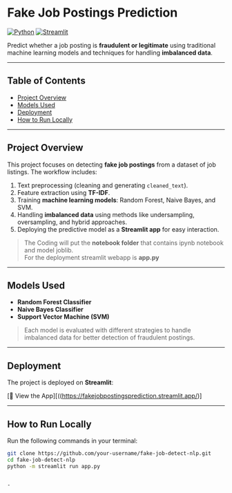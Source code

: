# Fake Job Postings Prediction

[![Python](https://img.shields.io/badge/Python-3.10-blue.svg)](https://www.python.org/)
[![Streamlit](https://img.shields.io/badge/Streamlit-App-orange.svg)](https://ai-assignment.streamlit.app/)

Predict whether a job posting is **fraudulent or legitimate** using traditional machine learning models and techniques for handling **imbalanced data**.

---

## Table of Contents
- [Project Overview](#project-overview)
- [Models Used](#models-used)
- [Deployment](#deployment)
- [How to Run Locally](#how-to-run-locally)

---

## Project Overview
This project focuses on detecting **fake job postings** from a dataset of job listings. The workflow includes:

1. Text preprocessing (cleaning and generating `cleaned_text`).  
2. Feature extraction using **TF-IDF**.  
3. Training **machine learning models**: Random Forest, Naive Bayes, and SVM.  
4. Handling **imbalanced data** using methods like undersampling, oversampling, and hybrid approaches.  
5. Deploying the predictive model as a **Streamlit app** for easy interaction.

> The Coding will put the **notebook folder** that contains ipynb notebook and model joblib.<br>
> For the deployment streamlit webapp is **app.py**

---

## Models Used
- **Random Forest Classifier**  
- **Naive Bayes Classifier**  
- **Support Vector Machine (SVM)**  

> Each model is evaluated with different strategies to handle imbalanced data for better detection of fraudulent postings.

---

## Deployment
The project is deployed on **Streamlit**:

[🔗 View the App][((https://fakejobpostingsprediction.streamlit.app/)]

---

## How to Run Locally

Run the following commands in your terminal:

```bash
git clone https://github.com/your-username/fake-job-detect-nlp.git
cd fake-job-detect-nlp
python -m streamlit run app.py


-


